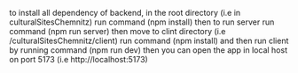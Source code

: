 to install all dependency of backend, in the root directory (i.e in culturalSitesChemnitz) run command (npm install) 
then to run server run command  (npm run server)
then move to clint directory (i.e /culturalSitesChemnitz/client) run command (npm install)
and then run client by running command (npm run dev)
then you can open the app in local host on port 5173 (i.e http://localhost:5173)
